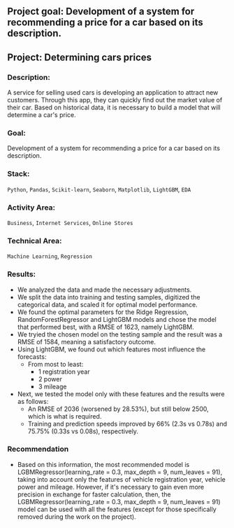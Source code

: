 ## Project goal: Development of a system for recommending a price for a car based on its description.
## Project: Determining cars prices

### Description: 
A service for selling used cars is developing an application to attract new customers. Through this app, they can quickly find out the market value of their car. Based on historical data, it is necessary to build a model that will determine a car's price.
### Goal: 
Development of a system for recommending a price for a car based on its description.
### Stack:
`Python`, `Pandas`, `Scikit-learn`, `Seaborn`, `Matplotlib`, `LightGBM`, `EDA`
### Activity Area: 
`Business`, `Internet Services`, `Online Stores`
### Technical Area:
`Machine Learning`, `Regression`

### Results:

- We analyzed the data and made the necessary adjustments.
- We split the data into training and testing samples, digitized the categorical data, and scaled it for optimal model performance.
- We found the optimal parameters for the Ridge Regression, RandomForestRegressor and LightGBM models and chose the model that performed best, with a RMSE of 1623, namely LightGBM.
- We tryied the chosen model on the testing sample and the result was a RMSE of 1584, meaning a satisfactory outcome.
- Using LightGBM, we found out which features most influence the forecasts:
    - From most to least:
         - 1 registration year
         - 2 power
         - 3 mileage
- Next, we tested the model only with these features and the results were as follows:
    - An RMSE of 2036 (worsened by 28.53%), but still below 2500, which is what is required.
    - Training and prediction speeds improved by 66% (2.3s vs 0.78s) and 75.75% (0.33s vs 0.08s), respectively.
### Recommendation
- Based on this information, the most recommended model is LGBMRegressor(learning_rate = 0.3, max_depth = 9, num_leaves = 91), taking into account only the features of vehicle registration year, vehicle power and mileage. However, if it's necessary to gain even more precision in exchange for faster calculation, then, the LGBMRegressor(learning_rate = 0.3, max_depth = 9, num_leaves = 91) model can be used with all the features (except for those specifically removed during the work on the project).
